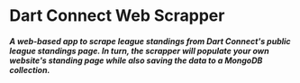 <div>

# Dart Connect Web Scrapper

##### A web-based app to scrape league standings from Dart Connect's public league standings page. In turn, the scrapper will populate your own website's standing page while also saving the data to a MongoDB collection.

</div>
